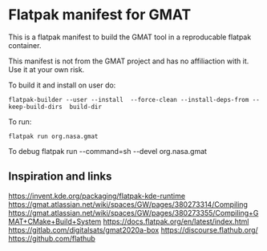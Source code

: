 # Flatpak manifest for GMAT

This is a flatpak manifest to build the GMAT tool in a reproducable flatpak container.

This manifest is not from the GMAT project and has no affiliaction with it. Use it at your own risk.

To build it and install on user do:

    flatpak-builder --user --install  --force-clean --install-deps-from --keep-build-dirs  build-dir 

To run:

    flatpak run org.nasa.gmat

To debug
    flatpak run --command=sh --devel org.nasa.gmat

## Inspiration and links

https://invent.kde.org/packaging/flatpak-kde-runtime
https://gmat.atlassian.net/wiki/spaces/GW/pages/380273314/Compiling
https://gmat.atlassian.net/wiki/spaces/GW/pages/380273355/Compiling+GMAT+CMake+Build+System
https://docs.flatpak.org/en/latest/index.html
https://gitlab.com/digitalsats/gmat2020a-box
https://discourse.flathub.org/
https://github.com/flathub

